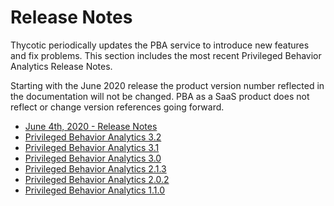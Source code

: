 [title]: # (Release Notes)
[tags]: # (Privileged Behavior Analytics,PBA,Release Notes,Read Me)
[priority]: # (7000)

# Release Notes

Thycotic periodically updates the PBA service to introduce new features and fix problems. This section includes the most recent Privileged Behavior Analytics Release Notes.

Starting with the June 2020 release the product version number reflected in the documentation will not be changed. PBA as a SaaS product does not reflect or change version references going forward.

* [June 4th, 2020 - Release Notes](2020-june-4.md)
* [Privileged Behavior Analytics 3.2](3.2.md)
* [Privileged Behavior Analytics 3.1](3.1.md)
* [Privileged Behavior Analytics 3.0](3.0.md)
* [Privileged Behavior Analytics 2.1.3](2.1.3.md)
* [Privileged Behavior Analytics 2.0.2](2.0.2.md)
* [Privileged Behavior Analytics 1.1.0](1.1.0.md)
